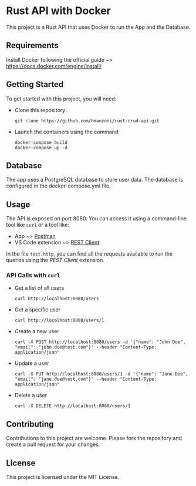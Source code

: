# Rust API with Docker
This project is a Rust API that uses Docker to run the App and the Database.

## Requirements

Install Docker following the official guide ~> https://docs.docker.com/engine/install/

## Getting Started
To get started with this project, you will need:

- Clone this repository:
  ```
  git clone https://github.com/hmanzoni/rust-crud-api.git
  ```
- Launch the containers using the command:
  ```
  docker-compose build
  docker-compose up -d
  ```

## Database

The app uses a PostgreSQL database to store user data. The database is configured in the docker-compose.yml file.

## Usage

The API is exposed on port 8080. 
You can access it using a command-line tool like `curl` or a tool like: 

- App ~> [Postman](https://www.postman.com/)
- VS Code extension ~> [REST Client](https://marketplace.visualstudio.com/items?itemName=humao.rest-client)

In the file `test.http`, you can find all the requests available to run the queries using the *REST Client* extension.

### API Calls with `curl`

- Get a list of all users
  ```
  curl http://localhost:8080/users
  ```
- Get a specific user
  ```
  curl http://localhost:8080/users/1
  ```
- Create a new user
  ```
  curl -X POST http://localhost:8080/users -d '{"name": "John Doe", "email": "john.doe@test.com"}' --header "Content-Type: application/json"
  ```
- Update a user
  ```
  curl -X PUT http://localhost:8080/users/1 -d '{"name": "Jane Doe", "email": "jane.doe@test.com"}' --header "Content-Type: application/json"
  ```
- Delete a user
  ```
  curl -X DELETE http://localhost:8080/users/1
  ```

## Contributing

Contributions to this project are welcome. Please fork the repository and create a pull request for your changes.

## License

This project is licensed under the MIT License.